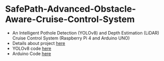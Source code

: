 # SafePath-Advanced-Obstacle-Aware-Cruise-Control-System
- An Intelligent Pothole Detection (YOLOv8) and Depth Estimation (LiDAR) Cruise Control System (Raspberry Pi 4 and Arduino UNO)
- Details about project [here](https://github.com/VarshaS-37/SafePath---Advanced-Obstacle-Aware-Cruise-Control-System/blob/main/Project_Ppt.pdf)
- YOLOv8 code [here](https://github.com/VarshaS-37/SafePath---Advanced-Obstacle-Aware-Cruise-Control-System/blob/main/pothole_Detection_YOLO_V8.ipynb)
- Arduino Code [here](https://github.com/VarshaS-37/SafePath---Advanced-Obstacle-Aware-Cruise-Control-System/blob/main/proj_final.ino)

